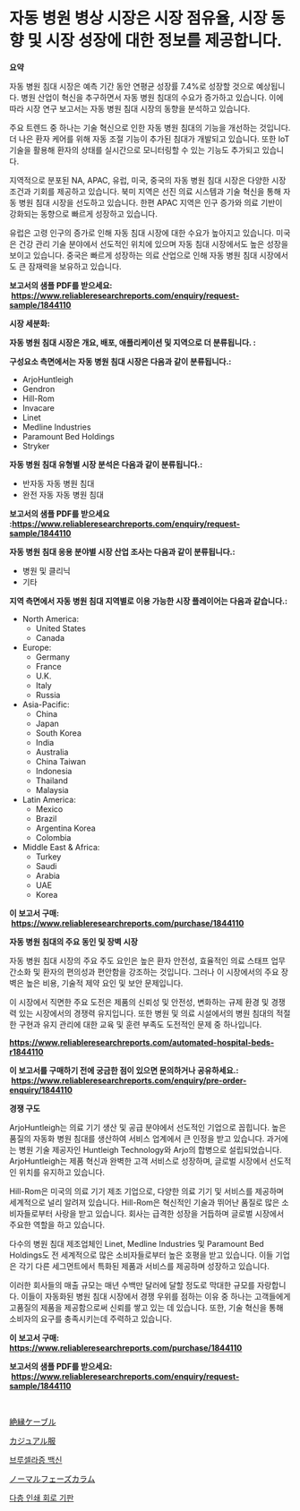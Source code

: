 <p><h1>자동 병원 병상 시장은 시장 점유율, 시장 동향 및 시장 성장에 대한 정보를 제공합니다.</h1></p><p><strong>요약</strong></p>
<p><p>자동 병원 침대 시장은 예측 기간 동안 연평균 성장률 7.4%로 성장할 것으로 예상됩니다. 병원 산업이 혁신을 추구하면서 자동 병원 침대의 수요가 증가하고 있습니다. 이에 따라 시장 연구 보고서는 자동 병원 침대 시장의 동향을 분석하고 있습니다.</p><p>주요 트렌드 중 하나는 기술 혁신으로 인한 자동 병원 침대의 기능을 개선하는 것입니다. 더 나은 환자 케어를 위해 자동 조절 기능이 추가된 침대가 개발되고 있습니다. 또한 IoT 기술을 활용해 환자의 상태를 실시간으로 모니터링할 수 있는 기능도 추가되고 있습니다.</p><p>지역적으로 분포된 NA, APAC, 유럽, 미국, 중국의 자동 병원 침대 시장은 다양한 시장 조건과 기회를 제공하고 있습니다. 북미 지역은 선진 의료 시스템과 기술 혁신을 통해 자동 병원 침대 시장을 선도하고 있습니다. 한편 APAC 지역은 인구 증가와 의료 기반이 강화되는 동향으로 빠르게 성장하고 있습니다.</p><p>유럽은 고령 인구의 증가로 인해 자동 침대 시장에 대한 수요가 높아지고 있습니다. 미국은 건강 관리 기술 분야에서 선도적인 위치에 있으며 자동 침대 시장에서도 높은 성장을 보이고 있습니다. 중국은 빠르게 성장하는 의료 산업으로 인해 자동 병원 침대 시장에서도 큰 잠재력을 보유하고 있습니다.</p></p>
<p><strong>보고서의 샘플 PDF를 받으세요: &nbsp;<a href="https://www.reliableresearchreports.com/enquiry/request-sample/1844110">https://www.reliableresearchreports.com/enquiry/request-sample/1844110</a></strong></p>
<p><strong>시장 세분화:</strong></p>
<p><strong> 자동 병원 침대 시장은 개요, 배포, 애플리케이션 및 지역으로 더 분류됩니다. :</strong></p>
<p><strong>구성요소 측면에서는 자동 병원 침대 시장은 다음과 같이 분류됩니다.:</strong></p>
<p><ul><li>ArjoHuntleigh</li><li>Gendron</li><li>Hill-Rom</li><li>Invacare</li><li>Linet</li><li>Medline Industries</li><li>Paramount Bed Holdings</li><li>Stryker</li></ul></p>
<p><strong> 자동 병원 침대 유형별 시장 분석은 다음과 같이 분류됩니다.:</strong></p>
<p><ul><li>반자동 자동 병원 침대</li><li>완전 자동 자동 병원 침대</li></ul></p>
<p><strong>보고서의 샘플 PDF를 받으세요 :<a href="https://www.reliableresearchreports.com/enquiry/request-sample/1844110">https://www.reliableresearchreports.com/enquiry/request-sample/1844110</a></strong></p>
<p><strong> 자동 병원 침대 응용 분야별 시장 산업 조사는 다음과 같이 분류됩니다.:</strong></p>
<p><ul><li>병원 및 클리닉</li><li>기타</li></ul></p>
<p><strong>지역 측면에서 자동 병원 침대 지역별로 이용 가능한 시장 플레이어는 다음과 같습니다.:</strong></p>
<p><ul>
    <li>
        North America:
        <ul>
            <li>United States</li>
            <li>Canada</li>
        </ul>
    </li>
    <li>
        Europe:
        <ul>
            <li>Germany</li>
            <li>France</li>
            <li>U.K.</li>
            <li>Italy</li>
            <li>Russia</li>
        </ul>
    </li>
    <li>
        Asia-Pacific:
        <ul>
            <li>China</li>
            <li>Japan</li>
            <li>South Korea</li>
            <li>India</li>
            <li>Australia</li>
            <li>China Taiwan</li>
            <li>Indonesia</li>
            <li>Thailand</li>
            <li>Malaysia</li>
        </ul>
    </li>
    <li>
        Latin America:
        <ul>
            <li>Mexico</li>
            <li>Brazil</li>
            <li>Argentina Korea</li>
            <li>Colombia</li>
        </ul>
    </li>
    <li>
        Middle East & Africa:
        <ul>
            <li>Turkey</li>
            <li>Saudi</li>
            <li>Arabia</li>
            <li>UAE</li>
            <li>Korea</li>
        </ul>
    </li>
    </ul></p>
<p><strong>이 보고서 구매: &nbsp;<a href="https://www.reliableresearchreports.com/purchase/1844110">https://www.reliableresearchreports.com/purchase/1844110</a></strong></p>
<p><strong>자동 병원 침대의 주요 동인 및 장벽 시장</strong></p>
<p><p>자동 병원 침대 시장의 주요 주도 요인은 높은 환자 안전성, 효율적인 의료 스태프 업무 간소화 및 환자의 편의성과 편안함을 강조하는 것입니다. 그러나 이 시장에서의 주요 장벽은 높은 비용, 기술적 제약 요인 및 보안 문제입니다.</p><p>이 시장에서 직면한 주요 도전은 제품의 신뢰성 및 안전성, 변화하는 규제 환경 및 경쟁력 있는 시장에서의 경쟁력 유지입니다. 또한 병원 및 의료 시설에서의 병원 침대의 적절한 구현과 유지 관리에 대한 교육 및 훈련 부족도 도전적인 문제 중 하나입니다.</p></p>
<p><strong><a href="https://www.reliableresearchreports.com/automated-hospital-beds-r1844110">https://www.reliableresearchreports.com/automated-hospital-beds-r1844110</a></strong></p>
<p><strong>이 보고서를 구매하기 전에 궁금한 점이 있으면 문의하거나 공유하세요.: &nbsp;<a href="https://www.reliableresearchreports.com/enquiry/pre-order-enquiry/1844110">https://www.reliableresearchreports.com/enquiry/pre-order-enquiry/1844110</a></strong></p>
<p><strong>경쟁 구도</strong></p>
<p><p>ArjoHuntleigh는 의료 기기 생산 및 공급 분야에서 선도적인 기업으로 꼽힙니다. 높은 품질의 자동화 병원 침대를 생산하여 서비스 업계에서 큰 인정을 받고 있습니다. 과거에는 병원 기술 제공자인 Huntleigh Technology와 Arjo의 합병으로 설립되었습니다. ArjoHuntleigh는 제품 혁신과 완벽한 고객 서비스로 성장하며, 글로벌 시장에서 선도적인 위치를 유지하고 있습니다.</p><p>Hill-Rom은 미국의 의료 기기 제조 기업으로, 다양한 의료 기기 및 서비스를 제공하며 세계적으로 널리 알려져 있습니다. Hill-Rom은 혁신적인 기술과 뛰어난 품질로 많은 소비자들로부터 사랑을 받고 있습니다. 회사는 급격한 성장을 거듭하며 글로벌 시장에서 주요한 역할을 하고 있습니다.</p><p>다수의 병원 침대 제조업체인 Linet, Medline Industries 및 Paramount Bed Holdings도 전 세계적으로 많은 소비자들로부터 높은 호평을 받고 있습니다. 이들 기업은 각기 다른 세그먼트에서 특화된 제품과 서비스를 제공하며 성장하고 있습니다.</p><p>이러한 회사들의 매출 규모는 매년 수백만 달러에 달할 정도로 막대한 규모를 자랑합니다. 이들이 자동화된 병원 침대 시장에서 경쟁 우위를 점하는 이유 중 하나는 고객들에게 고품질의 제품을 제공함으로써 신뢰를 쌓고 있는 데 있습니다. 또한, 기술 혁신을 통해 소비자의 요구를 충족시키는데 주력하고 있습니다.</p></p>
<p><strong>이 보고서 구매: &nbsp; <a href="https://www.reliableresearchreports.com/purchase/1844110">https://www.reliableresearchreports.com/purchase/1844110</a></strong></p>
<p><strong>보고서의 샘플 PDF를 받으세요: &nbsp;<a href="https://www.reliableresearchreports.com/enquiry/request-sample/1844110">https://www.reliableresearchreports.com/enquiry/request-sample/1844110</a></strong><strong></strong></p>
<p>&nbsp;</p>
<p><p><a href="https://medium.com/@douglasyoung526/%E7%B5%B6%E7%B8%81%E3%82%B1%E3%83%BC%E3%83%96%E3%83%AB%E5%B8%82%E5%A0%B4-%E7%A8%AE%E9%A1%9E-%E7%94%A8%E9%80%94-%E3%81%8A%E3%82%88%E3%81%B3%E5%9C%B0%E7%90%86%E3%81%AB%E3%82%88%E3%82%8B%E5%8C%85%E6%8B%AC%E7%9A%84%E8%A9%95%E4%BE%A1-258bd2dc3b41">絶縁ケーブル</a></p><p><a href="https://medium.com/@clairhane2018/%E3%82%AB%E3%82%B8%E3%83%A5%E3%82%A2%E3%83%AB%E6%9C%8D%E5%B8%82%E5%A0%B4%E8%A6%8F%E6%A8%A1-%E5%B8%82%E5%A0%B4%E5%8B%95%E5%90%91%E3%81%A8%E5%B8%82%E5%A0%B4%E4%BA%88%E6%B8%AC-2024%E5%B9%B4%E3%81%8B%E3%82%892031%E5%B9%B4%E3%81%BE%E3%81%A7-28bc30297442">カジュアル服</a></p><p><a href="https://medium.com/@piperhickle1/%EB%B8%8C%EB%A3%89%EC%85%80%EB%9D%BC%EC%A6%9D-%EB%B0%B1%EC%8B%A0-%EC%8B%9C%EC%9E%A5-%EB%B6%84%EC%84%9D-%EA%B7%B8%EC%9D%98-cagr-%EC%8B%9C%EC%9E%A5-%EC%84%B8%EB%B6%84%ED%99%94-%EB%B0%8F-%EA%B8%80%EB%A1%9C%EB%B2%8C-%EC%82%B0%EC%97%85-%EA%B0%9C%EC%9A%94-ebc1c4f6e1c5">브루셀라증 백신</a></p><p><a href="https://github.com/xemfu2379520/Market-Research-Report-List-1/blob/main/764187924688.md">ノーマルフェーズカラム</a></p><p><a href="https://medium.com/@piperhickle1/%EB%8B%A4%EC%B8%B5-%EC%9D%B8%EC%87%84%ED%9A%8C%EB%A1%9C%EA%B8%B0%ED%8C%90-%EC%8B%9C%EC%9E%A5%EC%9D%80-%EC%8B%9C%EC%9E%A5-%EC%A0%90%EC%9C%A0%EC%9C%A8-%EC%8B%9C%EC%9E%A5-%ED%8A%B8%EB%A0%8C%EB%93%9C-%EB%B0%8F-%EC%8B%9C%EC%9E%A5-%EC%84%B1%EC%9E%A5%EC%97%90-%EA%B4%80%ED%95%9C-%EC%A0%95%EB%B3%B4%EB%A5%BC-%EC%A0%9C%EA%B3%B5%ED%95%9C%EB%8B%A4-2ac68ce614b0">다층 인쇄 회로 기판</a></p></p>